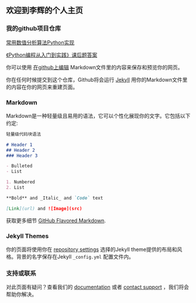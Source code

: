 ## 欢迎到李辉的个人主页
### 我的github项目仓库

[常用数值分析算法Python实现](http:)

[《Python编程从入门到实践》课后题答案](https://github.com/translee/learn_python_answers)

你可以使用 [在github上编辑](https://github.com/translee/translee.github.io/edit/master/README.md) Markdown文件里的内容来保存和预览你的网页。

你在任何时候提交到这个仓库，Github将会运行 [Jekyll](https://jekyllrb.com/) 用你的Markdown文件里的内容在你的网页来重建页面。

### Markdown

Markdown是一种轻量级且易用的语法，它可以个性化展现你的文字。它包括以下约定: 

```markdown
轻量级代码块语法

# Header 1
## Header 2
### Header 3

- Bulleted
- List

1. Numbered
2. List

**Bold** and _Italic_ and `Code` text

[Link](url) and ![Image](src)
```

获取更多细节 [GitHub Flavored Markdown](https://guides.github.com/features/mastering-markdown/).

### Jekyll Themes

你的页面将使用你在 [repository settings](https://github.com/translee/translee.github.io/settings) 选择的Jekyll theme提供的布局和风格。背景的名字保存在Jekyll `_config.yml` 配置文件内。

### 支持或联系

对此页面有疑问？查看我们的 [documentation](https://help.github.com/categories/github-pages-basics/) 或者 [contact support](https://github.com/contact) ，我们将会帮助你解决。
